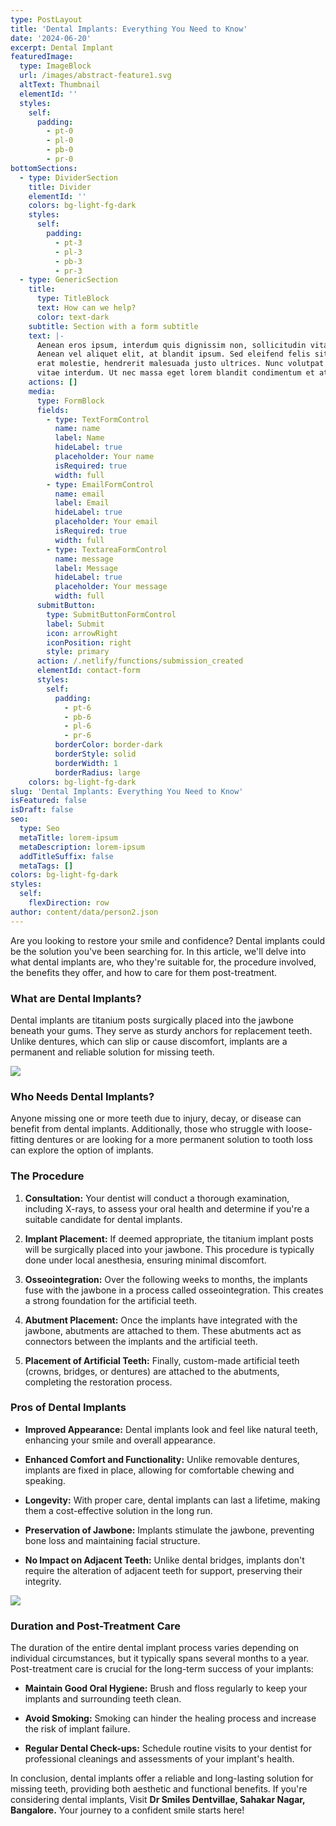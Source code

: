 ```yaml
---
type: PostLayout
title: 'Dental Implants: Everything You Need to Know'
date: '2024-06-20'
excerpt: Dental Implant
featuredImage:
  type: ImageBlock
  url: /images/abstract-feature1.svg
  altText: Thumbnail
  elementId: ''
  styles:
    self:
      padding:
        - pt-0
        - pl-0
        - pb-0
        - pr-0
bottomSections:
  - type: DividerSection
    title: Divider
    elementId: ''
    colors: bg-light-fg-dark
    styles:
      self:
        padding:
          - pt-3
          - pl-3
          - pb-3
          - pr-3
  - type: GenericSection
    title:
      type: TitleBlock
      text: How can we help?
      color: text-dark
    subtitle: Section with a form subtitle
    text: |-
      Aenean eros ipsum, interdum quis dignissim non, sollicitudin vitae nisl.
      Aenean vel aliquet elit, at blandit ipsum. Sed eleifend felis sit amet
      erat molestie, hendrerit malesuada justo ultrices. Nunc volutpat at erat
      vitae interdum. Ut nec massa eget lorem blandit condimentum et at risus.
    actions: []
    media:
      type: FormBlock
      fields:
        - type: TextFormControl
          name: name
          label: Name
          hideLabel: true
          placeholder: Your name
          isRequired: true
          width: full
        - type: EmailFormControl
          name: email
          label: Email
          hideLabel: true
          placeholder: Your email
          isRequired: true
          width: full
        - type: TextareaFormControl
          name: message
          label: Message
          hideLabel: true
          placeholder: Your message
          width: full
      submitButton:
        type: SubmitButtonFormControl
        label: Submit
        icon: arrowRight
        iconPosition: right
        style: primary
      action: /.netlify/functions/submission_created
      elementId: contact-form
      styles:
        self:
          padding:
            - pt-6
            - pb-6
            - pl-6
            - pr-6
          borderColor: border-dark
          borderStyle: solid
          borderWidth: 1
          borderRadius: large
    colors: bg-light-fg-dark
slug: 'Dental Implants: Everything You Need to Know'
isFeatured: false
isDraft: false
seo:
  type: Seo
  metaTitle: lorem-ipsum
  metaDescription: lorem-ipsum
  addTitleSuffix: false
  metaTags: []
colors: bg-light-fg-dark
styles:
  self:
    flexDirection: row
author: content/data/person2.json
---
```



Are you looking to restore your smile and confidence? Dental implants could be the solution you've been searching for. In this article, we'll delve into what dental implants are, who they're suitable for, the procedure involved, the benefits they offer, and how to care for them post-treatment.

### **What are Dental Implants?**

Dental implants are titanium posts surgically placed into the jawbone beneath your gums. They serve as sturdy anchors for replacement teeth. Unlike dentures, which can slip or cause discomfort, implants are a permanent and reliable solution for missing teeth.

![](/images/73.png)

### **Who Needs Dental Implants?**

Anyone missing one or more teeth due to injury, decay, or disease can benefit from dental implants. Additionally, those who struggle with loose-fitting dentures or are looking for a more permanent solution to tooth loss can explore the option of implants.

### **The Procedure**

1.  **Consultation:** Your dentist will conduct a thorough examination, including X-rays, to assess your oral health and determine if you're a suitable candidate for dental implants.

2.  **Implant Placement:** If deemed appropriate, the titanium implant posts will be surgically placed into your jawbone. This procedure is typically done under local anesthesia, ensuring minimal discomfort.

3.  **Osseointegration:** Over the following weeks to months, the implants fuse with the jawbone in a process called osseointegration. This creates a strong foundation for the artificial teeth.

4.  **Abutment Placement:** Once the implants have integrated with the jawbone, abutments are attached to them. These abutments act as connectors between the implants and the artificial teeth.

5.  **Placement of Artificial Teeth:** Finally, custom-made artificial teeth (crowns, bridges, or dentures) are attached to the abutments, completing the restoration process.

### **Pros of Dental Implants**

*   **Improved Appearance:** Dental implants look and feel like natural teeth, enhancing your smile and overall appearance.

*   **Enhanced Comfort and Functionality:** Unlike removable dentures, implants are fixed in place, allowing for comfortable chewing and speaking.

*   **Longevity:** With proper care, dental implants can last a lifetime, making them a cost-effective solution in the long run.

*   **Preservation of Jawbone:** Implants stimulate the jawbone, preventing bone loss and maintaining facial structure.

*   **No Impact on Adjacent Teeth:** Unlike dental bridges, implants don't require the alteration of adjacent teeth for support, preserving their integrity.

![](/images/52.png)

### **Duration and Post-Treatment Care**

The duration of the entire dental implant process varies depending on individual circumstances, but it typically spans several months to a year. Post-treatment care is crucial for the long-term success of your implants:

*   **Maintain Good Oral Hygiene:** Brush and floss regularly to keep your implants and surrounding teeth clean.

*   **Avoid Smoking:** Smoking can hinder the healing process and increase the risk of implant failure.

*   **Regular Dental Check-ups:** Schedule routine visits to your dentist for professional cleanings and assessments of your implant's health.

In conclusion, dental implants offer a reliable and long-lasting solution for missing teeth, providing both aesthetic and functional benefits. If you're considering dental implants, Visit **Dr Smiles Dentvillae, Sahakar Nagar, Bangalore.** Your journey to a confident smile starts here!




